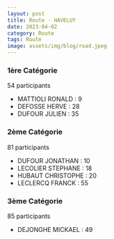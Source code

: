 ```yaml
---
layout: post
title: Route - HAVELUY
date: 2023-04-02
category: Route
tags: Route
image: assets/img/blog/road.jpeg
---
```


### 1ère Catégorie
54 participants
- MATTIOLI RONALD : 9
- DEFOSSE HERVE : 28
- DUFOUR JULIEN : 35

### 2ème Catégorie
81 participants
- DUFOUR JONATHAN : 10
- LECOLIER STEPHANE : 18
- HUBAUT CHRISTOPHE : 20
- LECLERCQ FRANCK : 55

### 3ème Catégorie
85 participants
- DEJONGHE MICKAEL : 49
